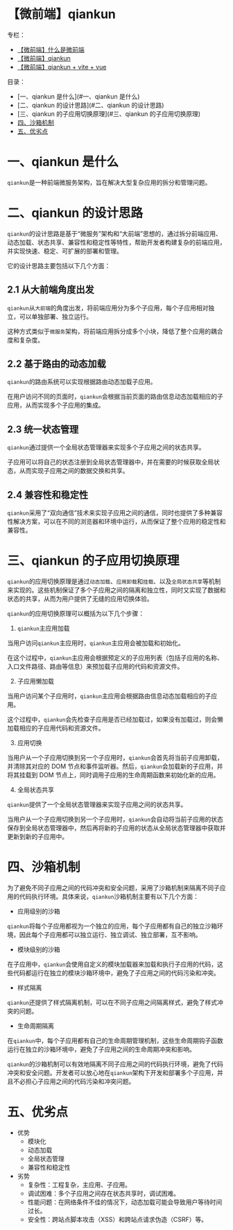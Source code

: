 # 【微前端】qiankun

专栏：

- [【微前端】什么是微前端](https://blog.csdn.net/swl979623074/article/details/129648756)
- [【微前端】qiankun](https://blog.csdn.net/swl979623074/article/details/129649129)
- [【微前端】qiankun + vite + vue](https://blog.csdn.net/swl979623074/article/details/129651079)

目录：

- [一、qiankun 是什么](#一、qiankun 是什么)
- [二、qiankun 的设计思路](#二、qiankun 的设计思路)
- [三、qiankun 的子应用切换原理](#三、qiankun 的子应用切换原理)
- [四、沙箱机制](#四、沙箱机制)
- [五、优劣点](#五、优劣点)

# 一、qiankun 是什么

`qiankun`是一种前端微服务架构，旨在解决大型复杂应用的拆分和管理问题。

# 二、qiankun 的设计思路

`qiankun`的设计思路是基于“微服务”架构和“大前端”思想的，通过拆分前端应用、动态加载、状态共享、兼容性和稳定性等特性，帮助开发者构建复杂的前端应用，并实现快速、稳定、可扩展的部署和管理。

它的设计思路主要包括以下几个方面：

## 2.1 从大前端角度出发

`qiankun`从`大前端`的角度出发，将前端应用分为多个子应用，每个子应用相对独立，可以单独部署、独立运行。

这种方式类似于`微服务`架构，将前端应用拆分成多个小块，降低了整个应用的耦合度和复杂度。

## 2.2 基于路由的动态加载

`qiankun`的路由系统可以实现根据路由动态加载子应用。

在用户访问不同的页面时，`qiankun`会根据当前页面的路由信息动态加载相应的子应用，从而实现多个子应用的集成。

## 2.3 统一状态管理

`qiankun`通过提供一个全局状态管理器来实现多个子应用之间的状态共享。

子应用可以将自己的状态注册到全局状态管理器中，并在需要的时候获取全局状态，从而实现子应用之间的数据交换和共享。

## 2.4 兼容性和稳定性

`qiankun`采用了“双向通信”技术来实现子应用之间的通信，同时也提供了多种兼容性解决方案，可以在不同的浏览器和环境中运行，从而保证了整个应用的稳定性和兼容性。

# 三、qiankun 的子应用切换原理

`qiankun`的应用切换原理是通过`动态加载`、`应用卸载`和`挂载`、以及`全局状态共享`等机制来实现的。这些机制保证了多个子应用之间的隔离和独立性，同时又实现了数据和状态的共享，从而为用户提供了无缝的应用切换体验。

`qiankun`的应用切换原理可以概括为以下几个步骤：

1. `qiankun`主应用加载

当用户访问`qiankun`主应用时，`qiankun`主应用会被加载和初始化。

在这个过程中，`qiankun`主应用会根据预定义的子应用列表（包括子应用的名称、入口文件路径、路由等信息）来预加载子应用的代码和资源文件。

2. 子应用懒加载

当用户访问某个子应用时，`qiankun`主应用会根据路由信息动态加载相应的子应用。

这个过程中，`qiankun`会先检查子应用是否已经加载过，如果没有加载过，则会懒加载相应的子应用代码和资源文件。

3. 应用切换

当用户从一个子应用切换到另一个子应用时，`qiankun`会首先将当前子应用卸载，并清除其对应的 DOM 节点和事件监听器。然后，`qiankun`会加载新的子应用，并将其挂载到 DOM 节点上，同时调用子应用的生命周期函数来初始化新的应用。

4. 全局状态共享

`qiankun`提供了一个全局状态管理器来实现子应用之间的状态共享。

当用户从一个子应用切换到另一个子应用时，`qiankun`会自动将当前子应用的状态保存到全局状态管理器中，然后再将新的子应用的状态从全局状态管理器中获取并更新到新的子应用中。

# 四、沙箱机制

为了避免不同子应用之间的代码冲突和安全问题，采用了沙箱机制来隔离不同子应用的代码执行环境。具体来说，`qiankun`沙箱机制主要有以下几个方面：

- 应用级别的沙箱

`qiankun`将每个子应用都视为一个独立的应用，每个子应用都有自己的独立沙箱环境，因此每个子应用都可以独立运行、独立调试、独立部署，互不影响。

- 模块级别的沙箱

在子应用中，`qiankun`会使用自定义的模块加载器来加载和执行子应用的代码，这些代码都运行在独立的模块沙箱环境中，避免了子应用之间的代码污染和冲突。

- 样式隔离

`qiankun`还提供了样式隔离机制，可以在不同子应用之间隔离样式，避免了样式冲突的问题。

- 生命周期隔离

在`qiankun`中，每个子应用都有自己的生命周期管理机制，这些生命周期钩子函数运行在独立的沙箱环境中，避免了子应用之间的生命周期冲突和影响。

`qiankun`的沙箱机制可以有效地隔离不同子应用之间的代码执行环境，避免了代码冲突和安全问题。开发者可以放心地在`qiankun`架构下开发和部署多个子应用，并且不必担心子应用之间的代码污染和冲突问题。

# 五、优劣点

- 优势
  - 模块化
  - 动态加载
  - 全局状态管理
  - 兼容性和稳定性
- 劣势
  - 复杂性：工程复杂，主应用、子应用。
  - 调试困难：多个子应用之间存在状态共享时，调试困难。
  - 性能问题：在网络条件不佳的情况下，动态加载可能会导致用户等待时间过长。
  - 安全性：跨站点脚本攻击（XSS）和跨站点请求伪造（CSRF）等。
